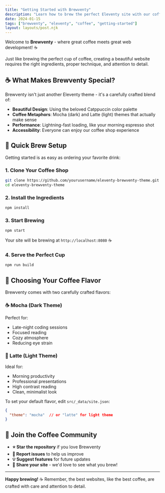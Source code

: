 ```yaml
---
title: "Getting Started with Brewventy"
description: "Learn how to brew the perfect Eleventy site with our coffee-themed starter template"
date: 2024-01-15
tags: ["brewventy", "eleventy", "coffee", "getting-started"]
layout: layouts/post.njk
---
```


Welcome to **Brewventy** - where great coffee meets great web development! ☕

Just like brewing the perfect cup of coffee, creating a beautiful website requires the right ingredients, proper technique, and attention to detail.

## ☕ What Makes Brewventy Special?

Brewventy isn't just another Eleventy theme - it's a carefully crafted blend of:

- **Beautiful Design**: Using the beloved Catppuccin color palette
- **Coffee Metaphors**: Mocha (dark) and Latte (light) themes that actually make sense
- **Performance**: Lightning-fast loading, like your morning espresso shot
- **Accessibility**: Everyone can enjoy our coffee shop experience

## 🚀 Quick Brew Setup

Getting started is as easy as ordering your favorite drink:

### 1. Clone Your Coffee Shop
```bash
git clone https://github.com/yourusername/eleventy-brewventy-theme.git
cd eleventy-brewventy-theme
```

### 2. Install the Ingredients
```bash
npm install
```

### 3. Start Brewing
```bash
npm start
```

Your site will be brewing at `http://localhost:8080` ☕

### 4. Serve the Perfect Cup
```bash
npm run build
```

## 🎨 Choosing Your Coffee Flavor

Brewventy comes with two carefully crafted flavors:

### ☕ Mocha (Dark Theme)
Perfect for:
- Late-night coding sessions
- Focused reading
- Cozy atmosphere
- Reducing eye strain

### 🥛 Latte (Light Theme)
Ideal for:
- Morning productivity
- Professional presentations  
- High contrast reading
- Clean, minimalist look

To set your default flavor, edit `src/_data/site.json`:

```json
{
  "theme": "mocha"  // or "latte" for light theme
}
```

## 🤝 Join the Coffee Community

- **⭐ Star the repository** if you love Brewventy
- **🐛 Report issues** to help us improve
- **💡 Suggest features** for future updates
- **📸 Share your site** - we'd love to see what you brew!

---

**Happy brewing!** ☕ Remember, the best websites, like the best coffee, are crafted with care and attention to detail.
